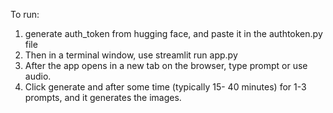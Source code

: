 To run:
1.	generate auth_token from hugging face, and paste it in the authtoken.py file
2.	Then in a terminal window, use streamlit run app.py
3.	After the app opens in a new tab on the browser, type prompt or use audio.
4.	Click generate and after some time (typically 15- 40 minutes) for 1-3 prompts, and it generates the images. 
